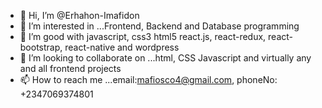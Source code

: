 - 👋 Hi, I’m @Erhahon-Imafidon
- 👀 I’m interested in ...Frontend, Backend and Database programming
- 🌱 I’m good with javascript, css3 html5 react.js, react-redux, react-bootstrap, react-native and wordpress
- 💞️ I’m looking to collaborate on ...html, CSS Javascript and virtually any and all frontend projects
- 📫 How to reach me ...email:mafiosco4@gmail.com, phoneNo: +2347069374801

<!---
Erhahon-Imafidon/Erhahon-Imafidon is a ✨ special ✨ repository because its `README.md` (this file) appears on your GitHub profile.
You can click the Preview link to take a look at your changes.
--->
